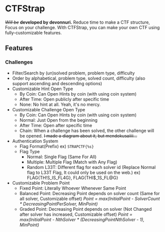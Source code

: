# CTFStrap
~~*Will be*~~ **developed by devonnuri.**
Reduce time to make a CTF structure, Focus on your challenge.
With CTFStrap, you can make your own CTF using fully-customizable features.

## Features
### Challenges
- Filter/Search by (un)solved problem, problem type, difficulty
- Order by alphabetical, problem type, solved count, difficulty (also support ascending and descending options)
- Customizable Hint Open Type
	- By Coin: Can Open Hints by coin (with using coin system)
	- After Time: Open publicly after specific time
	- None: No hint at all. Yeah, it's no mercy.
- Customizable Challenge Open Type
	- By Coin: Can Open Hints by coin (with using coin system)
	- Normal: Just Open from the beginning
	- After Time: Open after specific time
	- Chain: When a challenge has been solved, the other challenge will be opened.
	~~I made a diagram about it, but mendokusaiiii...~~
- Authentication System
	- Flag Format(Prefix)
	ex) `STRAPCTF{%s}`
	- Flag Type
		- Normal: Single Flag (Same For All)
		- Multiple: Multiple Flag (Match with Any Flag)
		- Random L33T: Different flag for each solver id
	(Replace Normal flag to L33T  Flag, It could only be used on the web.)
	ex) FLAG{TH!S_IS_FL4G}, FLAG{THI$\_1S\_FL@G}
- Customizable Problem Point
	- Fixed Point: Literally Whoever Whenever Same Point
	- Balanced Point: Decreasing Point depends on solver count (Same for all solver, Customizable offset)
	*Point = max(InitialPoint - SolverCount * DecreasingPointPerSolver, MinPoint)*
	- Graded Point: Decreasing Point depends on solver (Not Changed after solver has increased, Customizable offset)
	*Point = max(InitialPoint - NthSolver * (DecreasingPointNthSolver - 1), MinPoint)*
	
